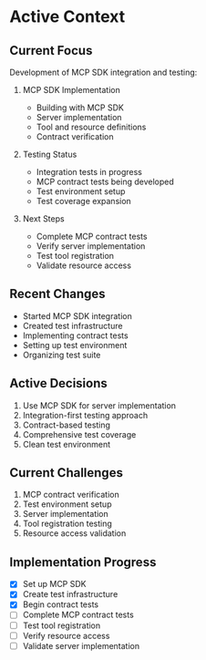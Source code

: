 # Active Context

## Current Focus
Development of MCP SDK integration and testing:

1. MCP SDK Implementation
   - Building with MCP SDK
   - Server implementation
   - Tool and resource definitions
   - Contract verification

2. Testing Status
   - Integration tests in progress
   - MCP contract tests being developed
   - Test environment setup
   - Test coverage expansion

3. Next Steps
   - Complete MCP contract tests
   - Verify server implementation
   - Test tool registration
   - Validate resource access

## Recent Changes
- Started MCP SDK integration
- Created test infrastructure
- Implementing contract tests
- Setting up test environment
- Organizing test suite

## Active Decisions
1. Use MCP SDK for server implementation
2. Integration-first testing approach
3. Contract-based testing
4. Comprehensive test coverage
5. Clean test environment

## Current Challenges
1. MCP contract verification
2. Test environment setup
3. Server implementation
4. Tool registration testing
5. Resource access validation

## Implementation Progress
- [x] Set up MCP SDK
- [x] Create test infrastructure
- [x] Begin contract tests
- [ ] Complete MCP contract tests
- [ ] Test tool registration
- [ ] Verify resource access
- [ ] Validate server implementation
